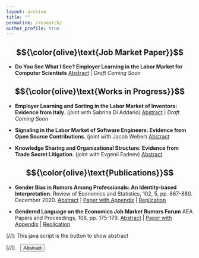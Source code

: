 ```yaml
---
layout: archive
title: ""
permalink: /research/
author_profile: true
---
```


## $${\color{olive}\text{Job Market Paper}}$$ 

- **Do You See What I See? Employer Learning in the Labor Market for Computer Scientists** 
<a href="#/" onclick="visib('jmp')">Abstract</a>  | *Draft Coming Soon*
<div id='jmp' style="display: none; text-align: justify; line-height: 1.2" >
Identification of talent is necessary for the efficient allocation of workers to firms and tasks. However, employers often begin with limited information and learn about workers to maximize private information rents rather than public talent revelation. This paper provides empirical tests of employer learning, and quantifies its impacts on job mobility and innovation outputs in the labor market for computer scientists. The large volume of CS conference proceedings offers insights into on-the-job research that is hard to observe, especially for workers outside academia. About 20% of papers by authors in the industry can be matched to a patent application, which indicates a more valuable innovation. Yet the patenting decision remains private information with the incumbent employer for more than a year. Workers with a new paper are 13% - 26% more mobile than similar coworkers without a paper. But on the asymmetric margin, workers with a matched patent are less likely to move than those with a paper only, which can be explained by incumbent employers offering higher wages than outside employers with less information. Once a patent application is publicly revealed, workers with a matched patent are 10-15% more likely to move and especially from less productive firms into top firms in the tech sector. These findings confirm the predictions of a dynamic model with two-sided heterogeneity that takes into account firms' endogenous investment in learning. Structural estimates of the model suggest that if matched patents were disclosed at the same time as papers, job mobility of higher-ability workers would increase immediately, movers would be 10% more productive than before, and the productivity gains from positive assortative matching offset the costs of firms' under-investment in public learning.  </div>



## $${\color{olive}\text{Works in Progress}}$$ 
- **Employer Learning and Sorting in the Labor Market of Inventors: Evidence from Italy**. (joint with Sabrina Di Addario) 
<a href="#/" onclick="visib('italy')">Abstract</a>  | *Draft Coming Soon*
<div id='italy' style="display: none; text-align: justify; line-height: 1.2" >
How does firm productivity relate to the speed of talent discovery? We assess this relationship empirically in the labor market of Italian inventors. We define talent discovery as a worker becoming an inventor who files a patent application for the first time. Using the employer-employee data from the Italian Social Security Institute matched with patent applications between 1987 and 2009, we find large heterogeneity in talent discovery across firms, particularly for workers early in their careers. On average a worker younger than 35 is 175% more likely to become an inventor at firms in the top quartile of productivity than at firms in the bottom quartile, conditional on differences across sectors and geographic areas. Workers who do invent at the bottom quartile on average receive an 8-10 log point increase in wages, rather than 2-4 log points at more productive firms. We interpret the empirical findings in an employer learning framework. We are working on a counterfactual low-productivity firms are subsidized for increasing invention opportunities for young workers, and aim to investigate whether the gap in talent discovery between the bottom and top quartile would shrink, and total innovation outputs would increase.  </div>


- **Signaling in the Labor Market of Software Engineers: Evidence from Open Source Contributions**. (joint with Jacob Weber)
<a href="#/" onclick="visib('github')">Abstract</a> 
<div id='github' style="display: none; text-align: justify; line-height: 1.2" >
How do workers credibly signal their ability to potential employers, and does self signaling matter for labor market outcomes?  We answer these questions in the labor market of software engineers.  By matching GitHub and LinkedIn profiles, we measure self signaling from a worker's contributions to open-source projects, which are publicly observable to recruiters. We test if workers increase signaling before they change jobs, and estimate differential returns to signaling for workers from different education or demographic backgrounds. </div>


- **Knowledge Sharing and Organizational Structure: Evidence from Trade Secret Litigation**. (joint with Evgenii Fadeev)
<a href="#/" onclick="visib('law')">Abstract</a> 
<div id='law' style="display: none; text-align: justify; line-height: 1.2" >
We apply deep learning language models on trade secret litigation records to classify legal cases based on whether the (claimed) misappropriation of trade secrets happened through employees or business partners (e.g., input suppliers) and to compare technologies involved in trade secret litigation with inventions disclosed in patent files. We use this information to study how firms change their patenting, employment, and input sourcing decisions following misappropriation of trade secrets.   </div>




## $${\color{olive}\text{Publications}}$$ 
- **Gender Bias in Rumors Among Professionals: An Identity-based Interpretation**. Review of Economics and Statistics, 102, 5, pp. 867-880. December 2020. 
<a href="#/" onclick="visib('ejr')">Abstract</a> | [Paper with Appendix](/files/wu_ejr_restat.pdf) |  [Replication](https://dataverse.harvard.edu/dataset.xhtml?persistentId=doi:10.7910/DVN/BLEBHI) 
<div id='ejr' style="display: none; text-align: justify; line-height: 1.2" >
This paper measures gender bias in what people say about women versus men in an anonymous online professional forum. I study the content of posts that refer to each gender, and the transitions in the topics of discussion that occur between consecutive posts in a thread once attention turns to one gender or the other. I find that discussions about women tend to highlight their personal characteristics (such as physical appearance or family circumstances) rather than their professional accomplishments. Posts about women are also more likely to lead to deviations from professional topics than posts about men. I interpret these findings through a model that highlights posters’ incentives to boost their own identities relative to the underrepresented out-group in a profession. </div>


- **Gendered Language on the Economics Job Market Rumors Forum** AEA Papers and Proceedings, 108, pp. 175-179. 
<a href="#/" onclick="visib('ejr0')">Abstract</a> | [Paper with Appendix](/files/wu-pp-appendix.pdf) |  [Replication](https://www.aeaweb.org/articles?id=10.1257/pandp.20181101) 
<div id='ejr0' style="display: none; text-align: justify; line-height: 1.2" >
This paper examines the existence of an unwelcoming or stereotypical culture using evidence on how women and men are portrayed in anonymous discussions on the Economics Job Market Rumors forum (EJMR). I use a Lasso-Logistic model to measure gendered language in EJMR postings, identifying the words that are most strongly associated with discussions about one gender or the other. I find that the words most predictive of a post about a woman are typically about physical appearance or personal information, whereas those most predictive of a post about a man tend to focus on academic or professional characteristics. 
</div>



<!-- note: function below was copied from ranzhuo17's research.md  -->
[//]: This java script is the button to show abstract 
<script>
 function visib(id) {
  var x = document.getElementById(id);
  if (x.style.display === "block") {
    x.style.display = "none";
  } else {
    x.style.display = "block";
  }
}
</script>

[//]:&emsp;<button onclick="visib('polariz')" class="btn btn--inverse btn--small">Abstract</button>


<!-- 
{% include base_path %}

{% for post in site.papers reversed %}
  {% include archive-single.html %}
{% endfor %} -->
